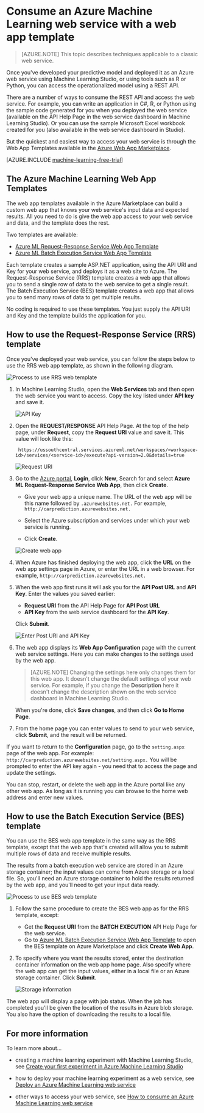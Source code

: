 <properties
	pageTitle="Consume a Machine Learning web service with a web app template | Microsoft Azure"
	description="Use a web app template in Azure Marketplace to consume a predictive web service in Azure Machine Learning."
	keywords="web service,operationalization,REST API,machine learning"
	services="machine-learning"
	documentationCenter=""
	authors="garyericson"
	manager="jhubbard"
	editor="cgronlun"/>

<tags
	ms.service="machine-learning"
	ms.workload="data-services"
	ms.tgt_pltfrm="na"
	ms.devlang="na"
	ms.topic="article"
	ms.date="07/06/2016"
	ms.author="garye;raymondl"/>

# Consume an Azure Machine Learning web service with a web app template

>[AZURE.NOTE] This topic describes techniques applicable to a classic web service. 

Once you've developed your predictive model and deployed it as an Azure web service using Machine Learning Studio, or using tools such as R or Python,
you can access the operationalized model using a REST API.

There are a number of ways to consume the REST API and access the web service. For example, you can write an application in C#, R, or Python using the sample code generated for you when you deployed the web service (available on the API Help Page in the web service dashboard in Machine Learning Studio). Or you can use the sample Microsoft Excel workbook created for you (also available in the web service dashboard in Studio).

But the quickest and easiest way to access your web service is through the Web App Templates available in the [Azure Web App Marketplace](https://azure.microsoft.com/marketplace/web-applications/all/).

[AZURE.INCLUDE [machine-learning-free-trial](../../includes/machine-learning-free-trial.md)]

## The Azure Machine Learning Web App Templates

The web app templates available in the Azure Marketplace can build a custom web app that knows your web service's input data and expected results. All you need to do is give the web app access to your web service and data, and the template does the rest.

Two templates are available:

- [Azure ML Request-Response Service Web App Template](https://azure.microsoft.com/marketplace/partners/microsoft/azuremlaspnettemplateforrrs/)
- [Azure ML Batch Execution Service Web App Template](https://azure.microsoft.com/marketplace/partners/microsoft/azuremlbeswebapptemplate/)

Each template creates a sample ASP.NET application, using the API URI and Key for your web service, and deploys it as a web site to Azure. The Request-Response Service (RRS) template creates a web app that allows you to send a single row of data to the web service to get a single result. The Batch Execution Service (BES) template creates a web app that allows you to send many rows of data to get multiple results.

No coding is required to use these templates. You just supply the API URI and Key and the template builds the application for you.

## How to use the Request-Response Service (RRS) template

Once you've deployed your web service, you can follow the steps below to use the RRS web app template, as shown in the following diagram.

![Process to use RRS web template][image1]

1. In Machine Learning Studio, open the **Web Services** tab and then open the web service you want to access. Copy the key listed under **API key** and save it.

	![API Key][image3]

2. Open the **REQUEST/RESPONSE** API Help Page. At the top of the help page, under **Request**, copy the **Request URI** value and save it. This value will look like this:

		https://ussouthcentral.services.azureml.net/workspaces/<workspace-id>/services/<service-id>/execute?api-version=2.0&details=true

	![Request URI][image4]

3. Go to the [Azure portal](https://portal.azure.com), **Login**, click **New**, Search for and select **Azure ML Request-Response Service Web App**, then click **Create**. 

	- Give your web app a unique name. The URL of the web app will be this name followed by `.azurewebsites.net.` For example, `http://carprediction.azurewebsites.net.`

	- Select the Azure subscription and services under which your web service is running.

	- Click **Create**.

	![Create web app][image5]

4. When Azure has finished deploying the web app, click the **URL** on the web app settings page in Azure, or enter the URL in a web browser. For example, `http://carprediction.azurewebsites.net.`

5. When the web app first runs it will ask you for the **API Post URL** and **API Key**.
Enter the values you saved earlier:
	- **Request URI** from the API Help Page for **API Post URL**
	- **API Key** from the web service dashboard for the **API Key**.

	Click **Submit**.

	![Enter Post URI and API Key][image6]

6. The web app displays its **Web App Configuration** page with the current web service settings. Here you can make changes to the settings used by the web app.

	> [AZURE.NOTE] Changing the settings here only changes them for this web app. It doesn't change the default settings of your web service. For example, if you change the **Description** here it doesn't change the description shown on the web service dashboard in Machine Learning Studio.

	When you're done, click **Save changes**, and then click **Go to Home Page**.

7. From the home page you can enter values to send to your web service, click **Submit**, and the result will be returned.

If you want to return to the **Configuration** page, go to the `setting.aspx` page of the web app. For example: `http://carprediction.azurewebsites.net/setting.aspx.` You will be prompted to enter the API key again - you need that to access the page and update the settings.

You can stop, restart, or delete the web app in the Azure portal like any other web app. As long as it is running you can browse to the home web address and enter new values.

## How to use the Batch Execution Service (BES) template

You can use the BES web app template in the same way as the RRS template, except that the web app that's created will allow you to submit multiple rows of data and receive multiple results.

The results from a batch execution web service are stored in an Azure storage container; the input values can come from Azure storage or a local file.
So, you'll need an Azure storage container to hold the results returned by the web app, and you'll need to get your input data ready.

![Process to use BES web template][image2]

1. Follow the same procedure to create the BES web app as for the RRS template, except:
	- Get the **Request URI** from the **BATCH EXECUTION** API Help Page for the web service.
	- Go to [Azure ML Batch Execution Service Web App Template](https://azure.microsoft.com/marketplace/partners/microsoft/azuremlbeswebapptemplate/) to open the BES template on Azure Marketplace and click **Create Web App**.

2. To specify where you want the results stored, enter the destination container information on the web app home page. Also specify where the web app can get the input values, either in a local file or an Azure storage container.
Click **Submit**.

	![Storage information][image7]

The web app will display a page with job status.
When the job has completed you'll be given the location of the results in Azure blob storage. You also have the option of downloading the results to a local file.

## For more information

To learn more about...

- creating a machine learning experiment with Machine Learning Studio, see [Create your first experiment in Azure Machine Learning Studio](machine-learning-create-experiment.md)

- how to deploy your machine learning experiment as a web service, see [Deploy an Azure Machine Learning web service](machine-learning-publish-a-machine-learning-web-service.md)

- other ways to access your web service, see [How to consume an Azure Machine Learning web service](machine-learning-consume-web-services.md)


[image1]: media\machine-learning-consume-web-service-with-web-app-template\rrs-web-template-flow.png
[image2]: media\machine-learning-consume-web-service-with-web-app-template\bes-web-template-flow.png
[image3]: media\machine-learning-consume-web-service-with-web-app-template\api-key.png
[image4]: media\machine-learning-consume-web-service-with-web-app-template\post-uri.png
[image5]: media\machine-learning-consume-web-service-with-web-app-template\create-web-app.png
[image6]: media\machine-learning-consume-web-service-with-web-app-template\web-service-info.png
[image7]: media\machine-learning-consume-web-service-with-web-app-template\storage.png
